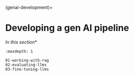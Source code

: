 (genai-development)=
# Developing a gen AI pipeline

*In this section**

```{toctree}
:maxdepth: 1

01-working-with-rag
02-evaluating-llms
03-fine-tuning-llms
```
